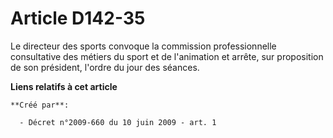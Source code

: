 # Article D142-35

Le directeur des sports convoque la commission professionnelle consultative des métiers du sport et de l'animation et arrête,
sur proposition de son président, l'ordre du jour des séances.

**Liens relatifs à cet article**

	**Créé par**:

	  - Décret n°2009-660 du 10 juin 2009 - art. 1
